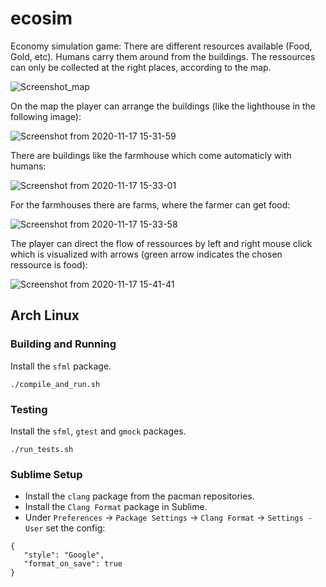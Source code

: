 # ecosim
Economy simulation game: There are different resources available (Food, Gold, etc). Humans carry them around from the buildings. The ressources can only be collected at the right places, according to the map.

![Screenshot_map](https://user-images.githubusercontent.com/56499347/99402390-965b7800-28e9-11eb-82e5-a219ac40c117.png)

On the map the player can arrange the buildings (like the lighthouse in the following image):

![Screenshot from 2020-11-17 15-31-59](https://user-images.githubusercontent.com/56499347/99403540-dc650b80-28ea-11eb-921c-54fba1a4fc02.png)

There are buildings like the farmhouse which come automaticly with humans:

![Screenshot from 2020-11-17 15-33-01](https://user-images.githubusercontent.com/56499347/99403379-afb0f400-28ea-11eb-8c10-d4f08bd3a6cd.png)

For the farmhouses there are farms, where the farmer can get food:

![Screenshot from 2020-11-17 15-33-58](https://user-images.githubusercontent.com/56499347/99403695-0ae2e680-28eb-11eb-96d6-e03e32b4156e.png)

The player can direct the flow of ressources by left and right mouse click which is visualized with arrows (green arrow indicates the chosen ressource is food):

![Screenshot from 2020-11-17 15-41-41](https://user-images.githubusercontent.com/56499347/99404055-775de580-28eb-11eb-8954-4e83f80d97a9.png)



## Arch Linux

### Building and Running

Install the `sfml` package.

 ```
 ./compile_and_run.sh
 ```

### Testing

Install the `sfml`, `gtest` and `gmock` packages.

```
./run_tests.sh
```

### Sublime Setup

* Install the `clang` package from the pacman repositories.
* Install the `Clang Format` package in Sublime.
* Under `Preferences` -> `Package Settings` -> `Clang Format` -> `Settings - User` set the config:

 ```
{
	"style": "Google",
	"format_on_save": true
}
 ```
